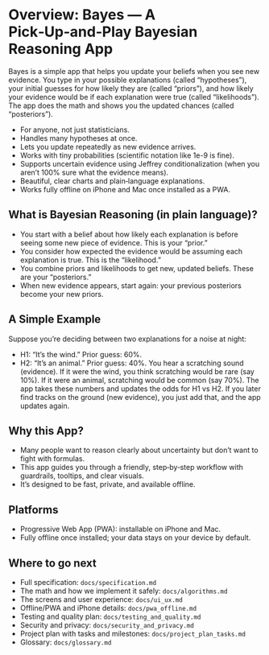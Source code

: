 # Overview: Bayes — A Pick‑Up‑and‑Play Bayesian Reasoning App

Bayes is a simple app that helps you update your beliefs when you see new evidence. You type in your possible explanations (called “hypotheses”), your initial guesses for how likely they are (called “priors”), and how likely your evidence would be if each explanation were true (called “likelihoods”). The app does the math and shows you the updated chances (called “posteriors”).

- For anyone, not just statisticians.
- Handles many hypotheses at once.
- Lets you update repeatedly as new evidence arrives.
- Works with tiny probabilities (scientific notation like 1e-9 is fine).
- Supports uncertain evidence using Jeffrey conditionalization (when you aren’t 100% sure what the evidence means).
- Beautiful, clear charts and plain‑language explanations.
- Works fully offline on iPhone and Mac once installed as a PWA.

## What is Bayesian Reasoning (in plain language)?

- You start with a belief about how likely each explanation is before seeing some new piece of evidence. This is your “prior.”
- You consider how expected the evidence would be assuming each explanation is true. This is the “likelihood.”
- You combine priors and likelihoods to get new, updated beliefs. These are your “posteriors.”
- When new evidence appears, start again: your previous posteriors become your new priors.

## A Simple Example

Suppose you’re deciding between two explanations for a noise at night:
- H1: “It’s the wind.” Prior guess: 60%.
- H2: “It’s an animal.” Prior guess: 40%.
You hear a scratching sound (evidence). If it were the wind, you think scratching would be rare (say 10%). If it were an animal, scratching would be common (say 70%). The app takes these numbers and updates the odds for H1 vs H2. If you later find tracks on the ground (new evidence), you just add that, and the app updates again.

## Why this App?

- Many people want to reason clearly about uncertainty but don’t want to fight with formulas.
- This app guides you through a friendly, step‑by‑step workflow with guardrails, tooltips, and clear visuals.
- It’s designed to be fast, private, and available offline.

## Platforms

- Progressive Web App (PWA): installable on iPhone and Mac.
- Fully offline once installed; your data stays on your device by default.

## Where to go next

- Full specification: `docs/specification.md`
- The math and how we implement it safely: `docs/algorithms.md`
- The screens and user experience: `docs/ui_ux.md`
- Offline/PWA and iPhone details: `docs/pwa_offline.md`
- Testing and quality plan: `docs/testing_and_quality.md`
- Security and privacy: `docs/security_and_privacy.md`
- Project plan with tasks and milestones: `docs/project_plan_tasks.md`
- Glossary: `docs/glossary.md`
